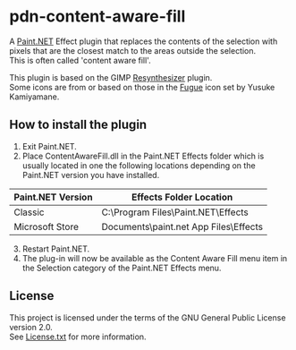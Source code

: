 # pdn-content-aware-fill

A [Paint.NET](http://www.getpaint.net) Effect plugin that replaces the contents of the selection with pixels that are the closest match to the areas outside the selection.   
This is often called 'content aware fill'.   

This plugin is based on the GIMP [Resynthesizer](https://github.com/bootchk/resynthesizer) plugin.  
Some icons are from or based on those in the [Fugue](http://p.yusukekamiyamane.com/) icon set by Yusuke Kamiyamane.


##  How to install the plugin

1. Exit Paint.NET.
2. Place ContentAwareFill.dll in the Paint.NET Effects folder which is usually located in one the following locations depending on the Paint.NET version you have installed.

  Paint.NET Version |  Effects Folder Location
  --------|----------
  Classic | C:\Program Files\Paint.NET\Effects    
  Microsoft Store | Documents\paint.net App Files\Effects

3. Restart Paint.NET.
4. The plug-in will now be available as the Content Aware Fill menu item in the Selection category of the Paint.NET Effects menu.

## License

This project is licensed under the terms of the GNU General Public License version 2.0.   
See [License.txt](License.txt) for more information.